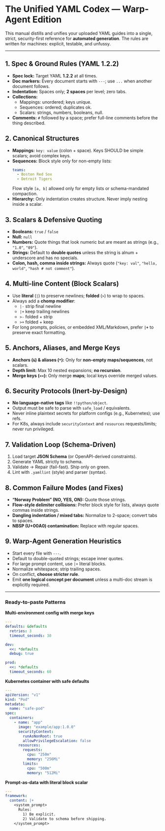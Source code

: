 # The Unified YAML Codex — Warp-Agent Edition

This manual distills and unifies your uploaded YAML guides into a single, strict, security-first reference for **automated generation**. The rules are written for machines: explicit, testable, and unfussy.

---

## 1. Spec & Ground Rules (YAML 1.2.2)
- **Spec lock:** Target YAML **1.2.2** at all times.
- **Doc markers:** Every document starts with `---`; use `...` when another document follows.
- **Indentation:** Spaces only; **2 spaces** per level; zero tabs.
- **Collections:** 
  - Mappings: unordered; keys unique.
  - Sequences: ordered; duplicates ok.
  - Scalars: strings, numbers, booleans, null.
- **Comments:** `#` followed by a space; prefer full-line comments before the thing described.

## 2. Canonical Structures
- **Mappings:** `key: value` (colon + space). Keys SHOULD be simple scalars; avoid complex keys.
- **Sequences:** Block style only for non-empty lists:
  ```yaml
  teams:
    - Boston Red Sox
    - Detroit Tigers
  ```
  Flow style `[a, b]` allowed only for empty lists or schema-mandated compaction.
- **Hierarchy:** Only indentation creates structure. Never imply nesting inside a scalar.

## 3. Scalars & Defensive Quoting
- **Booleans:** `true` / `false`
- **Null:** `null`
- **Numbers:** Quote things that look numeric but are meant as strings (e.g., `"1.0"`, `"09"`).
- **Strings:** Default to **double quotes** unless the string is alnum + underscore and has no specials.
- **Colon, hash, comma inside strings:** Always quote (`"key: val"`, `"hello, world"`, `"hash # not comment"`).

## 4. Multi-line Content (Block Scalars)
- Use **literal** (`|`) to preserve newlines; **folded** (`>`) to wrap to spaces.
- Always add a **chomp modifier**:
  - `|-` strip final newline
  - `|+` keep trailing newlines
  - `>-` folded + strip
  - `>+` folded + keep
- For long prompts, policies, or embedded XML/Markdown, prefer **`|+`** to preserve exact formatting.

## 5. Anchors, Aliases, and Merge Keys
- **Anchors (`&`) & aliases (`*`):** Only for **non-empty maps/sequences**, not scalars.
- **Depth limit:** Max 10 nested expansions; **no recursion**.
- **Merge keys (`<<`):** Only merge **maps**; local keys override merged values.

## 6. Security Protocols (Inert-by-Design)
- **No language-native tags** like `!!python/object`.
- Output must be safe to parse with `safe_load` / equivalents.
- Never inline plaintext secrets for platform configs (e.g., Kubernetes); use refs.
- For K8s, always include `securityContext` and `resources` requests/limits; never run privileged.

## 7. Validation Loop (Schema-Driven)
1. Load target **JSON Schema** (or OpenAPI-derived constraints).
2. Generate YAML strictly to schema.
3. Validate → Repair (fail-fast). Ship only on green.
4. Lint with `.yamllint` (style) and parser (syntax).

## 8. Common Failure Modes (and Fixes)
- **“Norway Problem” (NO, YES, ON):** Quote those strings.
- **Flow-style delimiter collisions:** Prefer block style for lists, always quote commas inside strings.
- **Dangling indentation / mixed tabs:** Normalize to 2-space; convert tabs to spaces.
- **NBSP (U+00A0) contamination:** Replace with regular spaces.

## 9. Warp-Agent Generation Heuristics
- Start every file with `---`.
- Default to double-quoted strings; escape inner quotes.
- For large prompt content, use `|+` literal blocks.
- Normalize whitespace; strip trailing spaces.
- On conflict, **choose stricter rule**.
- Emit **one logical concept per document** unless a multi-doc stream is explicitly required.

---

### Ready-to-paste Patterns

**Multi-environment config with merge keys**
```yaml
---
defaults: &defaults
  retries: 3
  timeout_seconds: 30

dev:
  <<: *defaults
  debug: true

prod:
  <<: *defaults
  timeout_seconds: 60
```

**Kubernetes container with safe defaults**
```yaml
---
apiVersion: "v1"
kind: "Pod"
metadata:
  name: "safe-pod"
spec:
  containers:
    - name: "app"
      image: "example/app:1.0.0"
      securityContext:
        runAsNonRoot: true
        allowPrivilegeEscalation: false
      resources:
        requests:
          cpu: "250m"
          memory: "256Mi"
        limits:
          cpu: "500m"
          memory: "512Mi"
```

**Prompt-as-data with literal block scalar**
```yaml
---
framework:
  content: |+
    <system_prompt>
      Rules:
        1) Be explicit.
        2) Validate to schema before shipping.
    </system_prompt>
```
